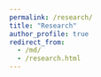 ```yaml
---
permalink: /research/
title: "Research"
author_profile: true
redirect_from: 
  - /md/
  - /research.html
---
```

